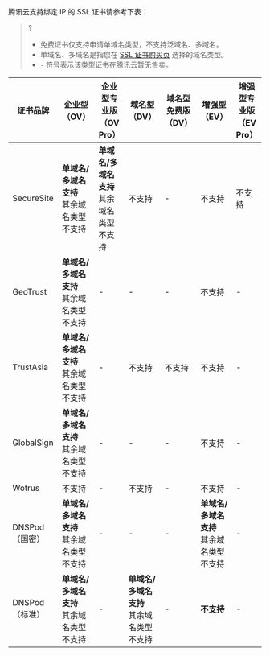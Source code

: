 腾讯云支持绑定 IP 的 SSL 证书请参考下表：
>?
>- 免费证书仅支持申请单域名类型，不支持泛域名、多域名。
>- 单域名、多域名是指您在 [SSL 证书购买页](https://buy.cloud.tencent.com/ssl?fromSource=ssl) 选择的域名类型。
>- `-` 符号表示该类型证书在腾讯云暂无售卖。
<table>
<thead>
  <tr>
    <th>证书品牌</th>
    <th>企业型<br>（OV）</th>
    <th>企业型专业版<br>（OV Pro）</th>
    <th>域名型<br>（DV）</th>
    <th>域名型免费版<br>（DV）</th>
    <th>增强型<br>（EV）</th>
    <th>增强型专业版<br>（EV Pro）</th>
  </tr>
</thead>
<tbody>
  <tr>
    <td>SecureSite</td>
    <td><b>单域名/多域名支持</b><br>其余域名类型不支持</td>
    <td><b>单域名/多域名支持</b><br>其余域名类型不支持</td>
    <td>不支持</td>
    <td>-</td>
    <td>不支持</td>
    <td>不支持</td>
  </tr>
  <tr>
    <td>GeoTrust</td>
    <td><b>单域名/多域名支持</b><br>其余域名类型不支持</td>
    <td>-</td>
    <td>-</td>
    <td>-</td>
    <td>不支持</td>
    <td>-</td>
  </tr>
  <tr>
    <td>TrustAsia</td>
    <td><b>单域名/多域名支持</b><br>其余域名类型不支持</td>
    <td>-</td>
    <td>不支持</td>
    <td>不支持</td>
    <td>不支持</td>
    <td>-</td>
  </tr>
  <tr>
    <td>GlobalSign</td>
    <td><b>单域名/多域名支持</b><br>其余域名类型不支持</td>
    <td>-</td>
    <td>-</td>
    <td>-</td>
    <td>不支持</td>
    <td>-</td>
  </tr>
  <tr>
    <td>Wotrus</td>
    <td>不支持</td>
    <td>-</td>
    <td>不支持</td>
    <td>-</td>
    <td>不支持</td>
    <td>-</td>
  </tr>
  <tr>
    <td>DNSPod （国密）</td>
    <td><b>单域名/多域名支持</b><br>其余域名类型不支持</td>
    <td>-</td>
    <td>-</td>
    <td>-</td>
    <td><b>单域名/多域名支持</b><br>其余域名类型不支持</td>
    <td>-</td>
  </tr>
	  <tr>
    <td>DNSPod  （标准）</td>
    <td><b>单域名/多域名支持</b><br>其余域名类型不支持</td>
    <td>-</td>
    <td><b>单域名/多域名支持</b><br>其余域名类型不支持</td>
    <td>-</td>
    <td><b>不支持</td>
    <td>-</td>
  </tr>
</tbody>
</table>
